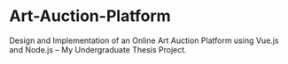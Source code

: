 # Art-Auction-Platform
Design and Implementation of an Online Art Auction Platform using Vue.js and Node.js – My Undergraduate Thesis Project.
